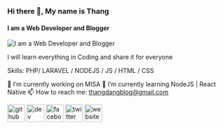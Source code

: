 ### Hi there 👋, My name is Thang
#### I am a Web Developer and Blogger
![I am a Web Developer and Blogger](https://thangdangblog.com/wp-content/uploads/2020/05/ThangDangBloglg-e1589633397288.png)

I will learn everything in Coding and share it for everyone

Skills: PHP/ LARAVEL / NODEJS / JS / HTML / CSS

🔭 I’m currently working on MISA 🌱 I’m currently learning NodeJS | React Native 📫 How to reach me: thangdangblog@gmail.com 

[<img src='https://cdn.jsdelivr.net/npm/simple-icons@3.0.1/icons/github.svg' alt='github' height='40'>](https://github.com/https://github.com/thangdangblog)  [<img src='https://cdn.jsdelivr.net/npm/simple-icons@3.0.1/icons/dev-dot-to.svg' alt='dev' height='40'>](https://dev.to/thangdangblog)  [<img src='https://cdn.jsdelivr.net/npm/simple-icons@3.0.1/icons/facebook.svg' alt='facebook' height='40'>](https://www.facebook.com/thangdangblog)  [<img src='https://cdn.jsdelivr.net/npm/simple-icons@3.0.1/icons/twitter.svg' alt='twitter' height='40'>](https://twitter.com/thangdangblog)  [<img src='https://cdn.jsdelivr.net/npm/simple-icons@3.0.1/icons/icloud.svg' alt='website' height='40'>](https://thangdangblog.com/)  

